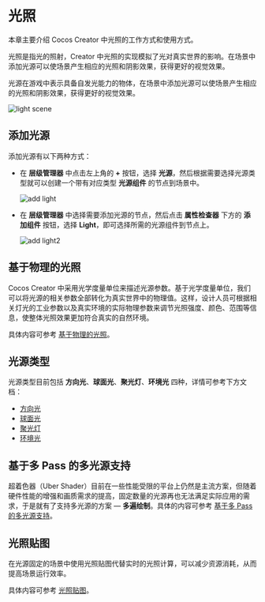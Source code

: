 # 光照

本章主要介绍 Cocos Creator 中光照的工作方式和使用方式。

光照是指光的照射，Creator 中光照的实现模拟了光对真实世界的影响。在场景中添加光源可以使场景产生相应的光照和阴影效果，获得更好的视觉效果。

光源在游戏中表示具备自发光能力的物体，在场景中添加光源可以使场景产生相应的光照和阴影效果，获得更好的视觉效果。

![light scene](light/lighting.png)

## 添加光源

添加光源有以下两种方式：

- 在 **层级管理器** 中点击左上角的 **+** 按钮，选择 **光源**，然后根据需要选择光源类型就可以创建一个带有对应类型 **光源组件** 的节点到场景中。

  ![add light](light/add-light.png)

- 在 **层级管理器** 中选择需要添加光源的节点，然后点击 **属性检查器** 下方的 **添加组件** 按钮，选择 **Light**，即可选择所需的光源组件到节点上。

  ![add light2](light/add-light2.png)

## 基于物理的光照

Cocos Creator 中采用光学度量单位来描述光源参数。基于光学度量单位，我们可以将光源的相关参数全部转化为真实世界中的物理值。这样，设计人员可根据相关灯光的工业参数以及真实环境的实际物理参数来调节光照强度、颜色、范围等信息，使整体光照效果更加符合真实的自然环境。

具体内容可参考 [基于物理的光照](light/pbr-lighting.md)。

## 光源类型

光源类型目前包括 **方向光**、**球面光**、**聚光灯**、**环境光** 四种，详情可参考下方文档：

- [方向光](./light/lightType/dir-light.md)
- [球面光](./light/lightType/sphere-light.md)
- [聚光灯](./light/lightType/spot-light.md)
- [环境光](./light/lightType/ambient.md)

## 基于多 Pass 的多光源支持

超着色器（Uber Shader）目前在一些性能受限的平台上仍然是主流方案，但随着硬件性能的增强和画质需求的提高，固定数量的光源再也无法满足实际应用的需求，于是就有了支持多光源的方案 — **多遍绘制**。具体的内容可参考 [基于多 Pass 的多光源支持](light/additive-per-pixel-lights.md)。

## 光照贴图

在光源固定的场景中使用光照贴图代替实时的光照计算，可以减少资源消耗，从而提高场景运行效率。

具体内容可参考 [光照贴图](light/lightmap.md)。

